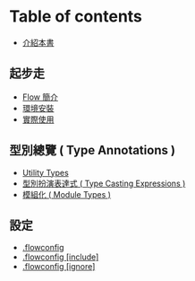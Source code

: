 # Table of contents

* [介紹本書](README.md)

## 起步走 <a id="startup"></a>

* [Flow 簡介](startup/introduce.md)
* [環境安裝](startup/installation.md)
* [實際使用](startup/usage.md)

## 型別總覽 \( Type Annotations \) <a id="type-annotations"></a>

* [Utility Types](type-annotations/utility-types.md)
* [型別扮演表達式 \( Type Casting Expressions \)](type-annotations/type-casting-expressions.md)
* [模組化 \( Module Types \)](type-annotations/module-types.md)

## 設定 <a id="setting"></a>

* [.flowconfig](setting/.flowconfig.md)
* [.flowconfig \[include\]](setting/.flowconfig-include.md)
* [.flowconfig \[ignore\]](setting/.flowconfig-ignore.md)

